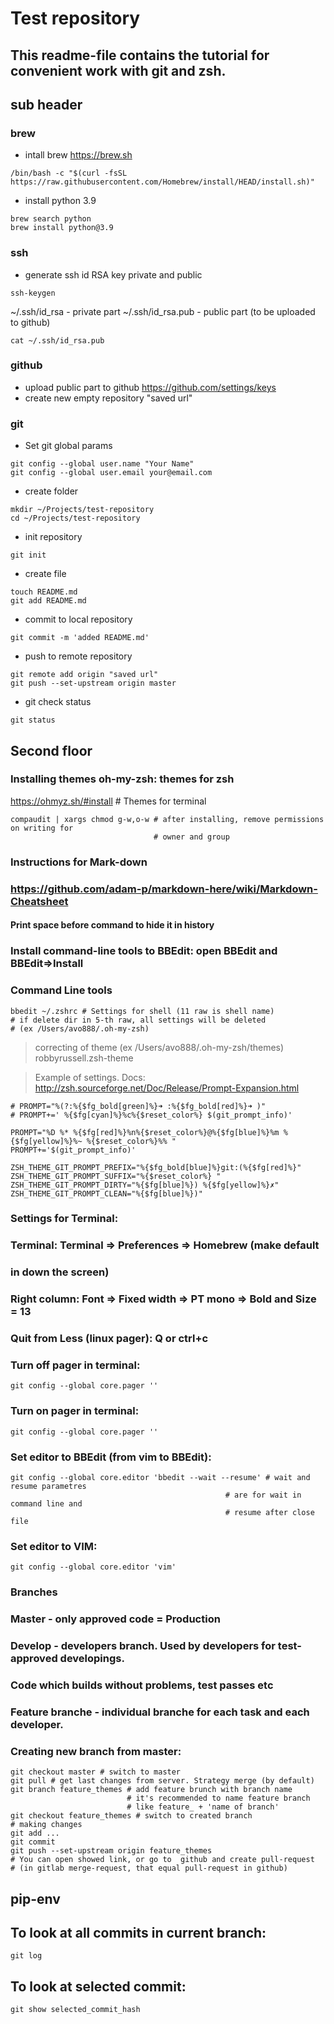 # Test repository
## This readme-file contains the tutorial for convenient work with git and zsh.

## sub header

### brew

* intall brew https://brew.sh

```
/bin/bash -c "$(curl -fsSL https://raw.githubusercontent.com/Homebrew/install/HEAD/install.sh)"
```

* install python 3.9

```
brew search python
brew install python@3.9
```

### ssh

* generate ssh id RSA key private and public

```
ssh-keygen
```

~/.ssh/id_rsa - private part
~/.ssh/id_rsa.pub - public part (to be uploaded to github)

```
cat ~/.ssh/id_rsa.pub
```

### github

* upload public part to github https://github.com/settings/keys
* create new empty repository "saved url"

### git

* Set git global params 
```
git config --global user.name "Your Name"
git config --global user.email your@email.com

```

* create folder
```
mkdir ~/Projects/test-repository
cd ~/Projects/test-repository
```

* init repository
```
git init
```

* create file
```
touch README.md
git add README.md
```

* commit to local repository
```
git commit -m 'added README.md'

```

* push to remote repository
```
git remote add origin "saved url"
git push --set-upstream origin master

```

* git check status

```
git status

```

## Second floor

### Installing themes oh-my-zsh: themes for zsh

https://ohmyz.sh/#install # Themes for terminal
```
compaudit | xargs chmod g-w,o-w # after installing, remove permissions on writing for
                                # owner and group

``` 
                                
### Instructions for Mark-down 
### https://github.com/adam-p/markdown-here/wiki/Markdown-Cheatsheet

#### Print space before command to hide it in history

### Install command-line tools to BBEdit: open BBEdit and BBEdit=>Install
### Command Line tools

```
bbedit ~/.zshrc # Settings for shell (11 raw is shell name)
# if delete dir in 5-th raw, all settings will be deleted 
# (ex /Users/avo888/.oh-my-zsh)
```

> correcting of theme (ex /Users/avo888/.oh-my-zsh/themes) robbyrussell.zsh-theme

> Example of settings. 
> Docs: http://zsh.sourceforge.net/Doc/Release/Prompt-Expansion.html

```
# PROMPT="%(?:%{$fg_bold[green]%}➜ :%{$fg_bold[red]%}➜ )"
# PROMPT+=' %{$fg[cyan]%}%c%{$reset_color%} $(git_prompt_info)'

PROMPT="%D %* %{$fg[red]%}%n%{$reset_color%}@%{$fg[blue]%}%m %{$fg[yellow]%}%~ %{$reset_color%}%% "
PROMPT+='$(git_prompt_info)'

ZSH_THEME_GIT_PROMPT_PREFIX="%{$fg_bold[blue]%}git:(%{$fg[red]%}"
ZSH_THEME_GIT_PROMPT_SUFFIX="%{$reset_color%} "
ZSH_THEME_GIT_PROMPT_DIRTY="%{$fg[blue]%}) %{$fg[yellow]%}✗"
ZSH_THEME_GIT_PROMPT_CLEAN="%{$fg[blue]%})"
```
### Settings for Terminal:
### Terminal: Terminal => Preferences => Homebrew (make default
### in down the screen) 
### Right column: Font => Fixed width => PT mono => Bold and Size = 13

### Quit from Less (linux pager): Q or ctrl+c
### Turn off pager in terminal:
```
git config --global core.pager ''
```
### Turn on pager in terminal:
```
git config --global core.pager '' 
```
### Set editor to BBEdit (from vim to BBEdit):
```
git config --global core.editor 'bbedit --wait --resume' # wait and resume parametres
                                                # are for wait in command line and
                                                # resume after close file
```
### Set editor to VIM:
```
git config --global core.editor 'vim'
```

### Branches
### Master - only approved code = Production
### Develop - developers branch. Used by developers for test-approved developings.
###           Code which builds without problems, test passes etc

### Feature branche - individual branche for each task and each developer.

### Creating new branch from master:
```
git checkout master # switch to master
git pull # get last changes from server. Strategy merge (by default)
git branch feature_themes # add feature brunch with branch name
                          # it's recommended to name feature branch
                          # like feature_ + 'name of branch'
git checkout feature_themes # switch to created branch
# making changes
git add ...
git commit 
git push --set-upstream origin feature_themes
# You can open showed link, or go to  github and create pull-request
# (in gitlab merge-request, that equal pull-request in github)
```

## pip-env
## To look at all commits in current branch:
```
git log
```
## To look at selected commit:
```
git show selected_commit_hash
```

